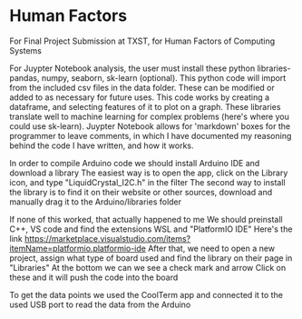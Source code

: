 # Human Factors
For Final Project Submission at TXST, for Human Factors of Computing Systems

For Juypter Notebook analysis, the user must install these python libraries- pandas, numpy, seaborn, sk-learn (optional).
This python code will import from the included csv files in the data folder. These can be modified or added to as necessary for future uses.
This code works by creating a dataframe, and selecting features of it to plot on a graph. These libraries translate well to machine learning for complex problems (here's where you could use sk-learn).
Juypter Notebook allows for 'markdown' boxes for the programmer to leave comments, in which I have documented my reasoning behind the code I have written, and how it works.

In order to compile Arduino code we should install Arduino IDE and download a library
The easiest way is to open the app, click on the Library icon, and type "LiquidCrystal_I2C.h" in the filter
The second way to install the library is to find it on their website or other sources, download and manually drag it to the Arduino/libraries folder

If none of this worked, that actually happened to me
We should preinstall C++, VS code and find the extensions WSL and "PlatformIO IDE"
Here's the link https://marketplace.visualstudio.com/items?itemName=platformio.platformio-ide 
After that, we need to open a new project, assign what type of board used and find the library on their page in "Libraries"
At the bottom we can we see a check mark and arrow
Click on these and it will push the code into the board

To get the data points we used the CoolTerm app and connected it to the used USB port to read the data from the Arduino
